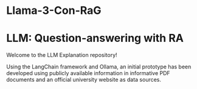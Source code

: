 # Llama-3-Con-RaG

# LLM: Question-answering with RA


Welcome to the LLM Explanation repository!

Using the LangChain framework and Ollama, an initial prototype has been developed using publicly available information in informative PDF documents and an official university website as data sources.


